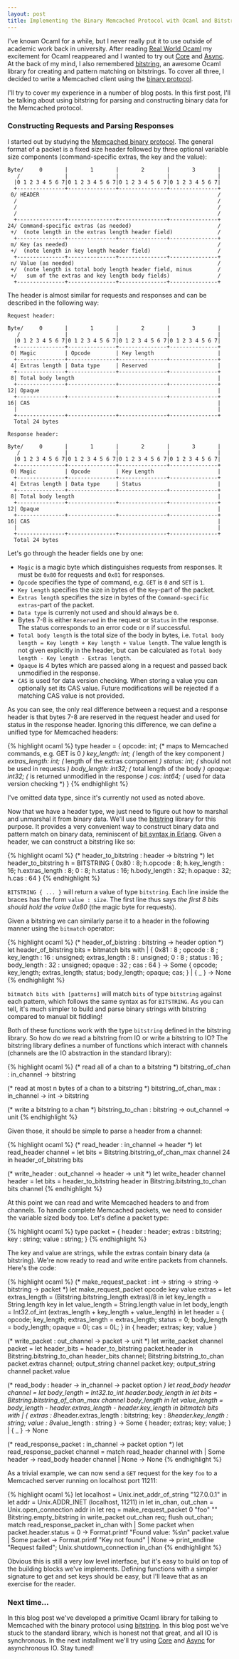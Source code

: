 ```yaml
---
layout: post
title: Implementing the Binary Memcached Protocol with Ocaml and Bitstring
---
```


I've known Ocaml for a while, but I never really put it to use outside of academic work back in university. After reading [Real World Ocaml](https://realworldocaml.org/) my excitement for Ocaml reappeared and I wanted to try out [Core](https://ocaml.janestreet.com/ocaml-core/latest/doc/) and [Async](https://realworldocaml.org/v1/en/html/concurrent-programming-with-async.html). At the back of my mind, I also remembered [bitstring](https://code.google.com/p/bitstring/), an awesome Ocaml library for creating and pattern matching on bitstrings. To cover all three, I decided to write a Memcached client using the [binary protocol](https://code.google.com/p/memcached/wiki/MemcacheBinaryProtocol).

I'll try to cover my experience in a number of blog posts. In this first post, I'll be talking about using bitstring for parsing and constructing binary data for the Memcached protocol.

### Constructing Requests and Parsing Responses

I started out by studying the [Memcached binary protocol](https://code.google.com/p/memcached/wiki/MemcacheBinaryProtocol). The general format of a packet is a fixed size header followed by three optional variable size components (command-specific extras, the key and the value):

```
Byte/     0       |       1       |       2       |       3       |
   /              |               |               |               |
  |0 1 2 3 4 5 6 7|0 1 2 3 4 5 6 7|0 1 2 3 4 5 6 7|0 1 2 3 4 5 6 7|
  +---------------+---------------+---------------+---------------+
 0/ HEADER                                                        /
  /                                                               /
  /                                                               /
  /                                                               /
  +---------------+---------------+---------------+---------------+
24/ Command-specific extras (as needed)                           /
 +/  (note length in the extras length header field)              /
  +---------------+---------------+---------------+---------------+
 m/ Key (as needed)                                               /
 +/  (note length in key length header field)                     /
  +---------------+---------------+---------------+---------------+
 n/ Value (as needed)                                             /
 +/  (note length is total body length header field, minus        /
 +/   sum of the extras and key length body fields)               /
  +---------------+---------------+---------------+---------------+
```

The header is almost similar for requests and responses and can be described in the following way:

```
Request header:

Byte/     0       |       1       |       2       |       3       |
   /              |               |               |               |
  |0 1 2 3 4 5 6 7|0 1 2 3 4 5 6 7|0 1 2 3 4 5 6 7|0 1 2 3 4 5 6 7|
  +---------------+---------------+---------------+---------------+
 0| Magic         | Opcode        | Key length                    |
  +---------------+---------------+---------------+---------------+
 4| Extras length | Data type     | Reserved                      |
  +---------------+---------------+---------------+---------------+
 8| Total body length                                             |
  +---------------+---------------+---------------+---------------+
12| Opaque                                                        |
  +---------------+---------------+---------------+---------------+
16| CAS                                                           |
  |                                                               |
  +---------------+---------------+---------------+---------------+
  Total 24 bytes

Response header:

Byte/     0       |       1       |       2       |       3       |
   /              |               |               |               |
  |0 1 2 3 4 5 6 7|0 1 2 3 4 5 6 7|0 1 2 3 4 5 6 7|0 1 2 3 4 5 6 7|
  +---------------+---------------+---------------+---------------+
 0| Magic         | Opcode        | Key Length                    |
  +---------------+---------------+---------------+---------------+
 4| Extras length | Data type     | Status                        |
  +---------------+---------------+---------------+---------------+
 8| Total body length                                             |
  +---------------+---------------+---------------+---------------+
12| Opaque                                                        |
  +---------------+---------------+---------------+---------------+
16| CAS                                                           |
  |                                                               |
  +---------------+---------------+---------------+---------------+
  Total 24 bytes
```

Let's go through the header fields one by one:

- `Magic` is a magic byte which distinguishes requests from responses. It must be `0x80` for requests and `0x81` for responses.
- `Opcode` specifies the type of command, e.g. `GET` is `0` and `SET` is `1`.
- `Key Length` specifies the size in bytes of the `Key`-part of the packet.
- `Extras length` specifies the size in bytes of the `Command-specific extras`-part of the packet.
- `Data type` is currenly not used and should always be `0`.
- Bytes 7-8 is either `Reserved` in the request or `Status` in the response. The status corresponds to an error code or `0` if successful.
- `Total body length` is the total size of the body in bytes, i.e. `Total body length = Key length + Key length + Value length`. The value length is not given explicitly in the header, but can be calculated as `Total body length - Key length - Extras length`.
- `Opaque` is 4 bytes which are passed along in a request and passed back unmodified in the response.
- `CAS` is used for data version checking. When storing a value you can optionally set its CAS value. Future modifications will be rejected if a matching CAS value is not provided.

As you can see, the only real difference between a request and a response header is that bytes 7-8 are reserved in the request header and used for status in the response header. Ignoring this difference, we can define a unified type for Memcached headers:

{% highlight ocaml %}
type header = {
  opcode:        int;   (* maps to Memcached commands, e.g. GET is 0 *)
  key_length:    int;   (* length of the key component *)
  extras_length: int;   (* length of the extras component *)
  status:        int;   (* should not be used in requests *)
  body_length:   int32; (* total length of the body *)
  opaque:        int32; (* is returned unmodified in the response *)
  cas:           int64; (* used for data version checking *)
}
{% endhighlight %}

I've omitted data type, since it's currently not used as noted above.

Now that we have a header type, we just need to figure out how to marshal and unmarshal it from binary data. We'll use the [bitstring](https://code.google.com/p/bitstring/) library for this purpose. It provides a very convenient way to construct binary data and pattern match on binary data, reminiscent of [bit syntax in Erlang](http://www.erlang.org/documentation/doc-5.6/doc/programming_examples/bit_syntax.html). Given a header, we can construct a bitstring like so:

{% highlight ocaml %}
(*  header_to_bitstring : header -> bitstring *)
let header_to_bitstring h =
    BITSTRING {
      0x80            :  8;
      h.opcode        :  8;
      h.key_length    : 16;
      h.extras_length :  8;
      0               :  8;
      h.status        : 16;
      h.body_length   : 32;
      h.opaque        : 32;
      h.cas           : 64
    }
{% endhighlight %}

`BITSTRING { ... }` will return a value of type `bitstring`. Each line inside the braces has the form `value : size`. The first line thus says *the first 8 bits should hold the value 0x80* (the magic byte for requests).

Given a bitstring we can similarly parse it to a header in the following manner using the `bitmatch` operator:

{% highlight ocaml %}
(*  header_of_bistring : bitstring -> header option *)
let header_of_bitstring bits = bitmatch bits with
  | { 0x81          :  8 ;
      opcode        :  8 ;
      key_length    : 16 : unsigned;
      extras_length :  8 : unsigned;
      0             :  8 ;
      status        : 16 ;
      body_length   : 32 : unsigned;
      opaque        : 32 ;
      cas           : 64
    } -> Some {
           opcode;
           key_length;
           extras_length;
           status;
           body_length;
           opaque;
           cas;
         }
  | { _ } -> None
{% endhighlight %}

`bitmatch bits with [patterns]` will match `bits` of type `bitstring` against each pattern, which follows the same syntax as for `BITSTRING`. As you can tell, it's much simpler to build and parse binary strings with bitstring compared to manual bit fiddling!

Both of these functions work with the type `bitstring` defined in the bitstring library.  So how do we read a bitstring from IO or write a bitstring to IO? The bitstring library defines a number of functions which interact with channels (channels are the IO abstraction in the standard library):

{% highlight ocaml %}
(* read all of a chan to a bitstring *)
bitstring_of_chan     : in_channel -> bitstring

(* read at most n bytes of a chan to a bitstring *)
bitstring_of_chan_max : in_channel -> int -> bitstring

(* write a bitstring to a chan *)
bitstring_to_chan     : bitstring -> out_channel -> unit
{% endhighlight %}

Given those, it should be simple to parse a header from a channel:

{% highlight ocaml %}
(*  read_header : in_channel -> header *)
let read_header channel =
  let bits = Bitstring.bitstring_of_chan_max channel 24 in
  header_of_bitstring bits

(*  write_header : out_channel -> header -> unit *)
let write_header channel header =
  let bits = header_to_bitstring header in
  Bitstring.bitstring_to_chan bits channel
{% endhighlight %}

At this point we can read and write Memcached headers to and from channels. To handle complete Memcached packets, we need to consider the variable sized body too. Let's define a packet type:

{% highlight ocaml %}
type packet = {
  header : header;
  extras : bitstring;
  key    : string;
  value  : string;
}
{% endhighlight %}

The key and value are strings, while the extras contain binary data (a bitstring). We're now ready to read and write entire packets from channels. Here's the code:

{% highlight ocaml %}
(*  make_request_packet : int -> string -> string -> bitstring -> packet *)
let make_request_packet opcode key value extras =
  let extras_length = (Bitstring.bitstring_length extras)/8                    in
  let key_length    = String.length key                                        in
  let value_length  = String.length value                                      in
  let body_length   = Int32.of_int (extras_length + key_length + value_length) in
  let header = {
    opcode;
    key_length;
    extras_length = extras_length;
    status = 0;
    body_length = body_length;
    opaque = 0l;
    cas = 0L;
  } in
  { header; extras; key; value }

(* write_packet : out_channel -> packet -> unit *)
let write_packet channel packet =
  let header_bits = header_to_bitstring packet.header in
  Bitstring.bitstring_to_chan header_bits channel;
  Bitstring.bitstring_to_chan packet.extras channel;
  output_string channel packet.key;
  output_string channel packet.value

(*  read_body : header -> in_channel -> packet option *)
let read_body header channel =
  let body_length  = Int32.to_int header.body_length                        in
  let bits         = Bitstring.bitstring_of_chan_max channel body_length    in
  let value_length = body_length - header.extras_length - header.key_length in
  bitmatch bits with
    | { extras : 8*header.extras_length : bitstring;
        key    : 8*header.key_length    : string;
        value  : 8*value_length         : string
      } -> Some { header; extras; key; value; }
    | { _ } -> None

(* read_response_packet : in_channel -> packet option *)
let read_response_packet channel =
  match read_header channel with
  | Some header -> read_body header channel
  | None -> None
{% endhighlight %}

As a trivial example, we can now send a `GET` request for the key `foo` to a Memcached server running on localhost port 11211:

{% highlight ocaml %}
let localhost         = Unix.inet_addr_of_string "127.0.0.1"                     in
let addr              = Unix.ADDR_INET (localhost, 11211)                        in
let in_chan, out_chan = Unix.open_connection addr                                in
let req               = make_request_packet 0 "foo" "" Bitstring.empty_bitstring in
write_packet out_chan req;
flush out_chan;
match read_response_packet in_chan with
  | Some packet when packet.header.status = 0 ->
      Format.printf "Found value: %s\n" packet.value
  | Some packet ->
      Format.printf "Key not found"
  | None ->
      print_endline "Request failed";
Unix.shutdown_connection in_chan
{% endhighlight %}

Obvious this is still a very low level interface, but it's easy to build on top of the building blocks we've implements. Defining functions with a simpler signature to get and set keys should be easy, but I'll leave that as an exercise for the reader.

### Next time...

In this blog post we've developed a primitive Ocaml library for talking to Memcached with the binary protocol using [bitstring](https://code.google.com/p/bitstring/). In this blog post we've stuck to the standard library, which is honest not that great, and all IO is synchronous. In the next installment we'll try using [Core](https://ocaml.janestreet.com/ocaml-core/latest/doc/) and [Async](https://realworldocaml.org/v1/en/html/concurrent-programming-with-async.html) for asynchronous IO. Stay tuned!
